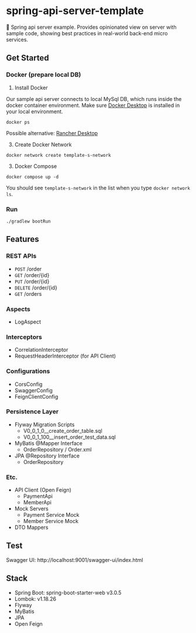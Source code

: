 # spring-api-server-template
🐬 Spring api server example.
Provides opinionated view on server with sample code, showing best practices in real-world back-end micro services.

## Get Started

### Docker (prepare local DB)

1. Install Docker

Our sample api server connects to local MySql DB, which runs inside the docker container environment.
Make sure [Docker Desktop](https://docs.docker.com/engine/install/) is installed in your local environment.
```shell
docker ps
```

Possible alternative: [Rancher Desktop](https://docs.rancherdesktop.io/getting-started/installation/)

3. Create Docker Network

```shell
docker network create template-s-network
```

3. Docker Compose

```shell
docker compose up -d
```

You should see `template-s-network` in the list when you type `docker network ls`.

### Run

```shell
./gradlew bootRun
```

## Features

### REST APIs

- `POST` /order
- `GET` /order/{id}
- `PUT` /order/{id}
- `DELETE` /order/{id}
- `GET` /orders

### Aspects

- LogAspect

### Interceptors

- CorrelationInterceptor
- RequestHeaderInterceptor (for API Client)

### Configurations

- CorsConfig
- SwaggerConfig
- FeignClientConfig

### Persistence Layer

- Flyway Migration Scripts
  - V0_0_1_0__create_order_table.sql
  - V0_0_1_100__insert_order_test_data.sql
- MyBatis @Mapper Interface
  - OrderRepository / Order.xml
- JPA @Repository Interface
  - OrderRepository

### Etc.

- API Client (Open Feign)
  - PaymentApi
  - MemberApi
- Mock Servers
  - Payment Service Mock
  - Member Service Mock
- DTO Mappers

## Test

Swagger UI: http://localhost:9001/swagger-ui/index.html

## Stack

- Spring Boot: spring-boot-starter-web v3.0.5
- Lombok: v1.18.26
- Flyway
- MyBatis
- JPA
- Open Feign
